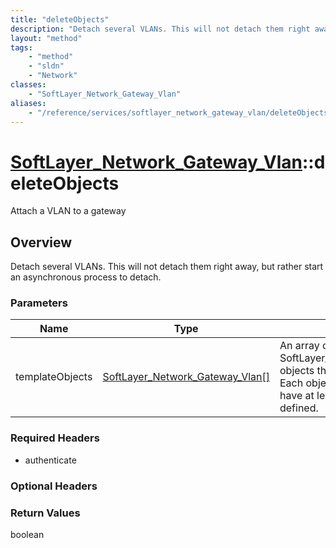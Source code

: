 ```yaml
---
title: "deleteObjects"
description: "Detach several VLANs. This will not detach them right away, but rather start an asynchronous process to detach."
layout: "method"
tags:
    - "method"
    - "sldn"
    - "Network"
classes:
    - "SoftLayer_Network_Gateway_Vlan"
aliases:
    - "/reference/services/softlayer_network_gateway_vlan/deleteObjects"
---
```

# [SoftLayer_Network_Gateway_Vlan](/reference/services/SoftLayer_Network_Gateway_Vlan)::deleteObjects

Attach a VLAN to a gateway


## Overview 
Detach several VLANs. This will not detach them right away, but rather start an asynchronous process to detach. 

### Parameters 
|Name | Type | Description |
| --- | --- | --- |
|templateObjects| <a href='/reference/datatypes/SoftLayer_Network_Gateway_Vlan'>SoftLayer_Network_Gateway_Vlan[] </a>| An array of skeleton SoftLayer_Network_Gateway_Vlan objects that you wish to delete. Each object in the array must have at least their id properties defined.|


### Required Headers
* authenticate

### Optional Headers

### Return Values
boolean

